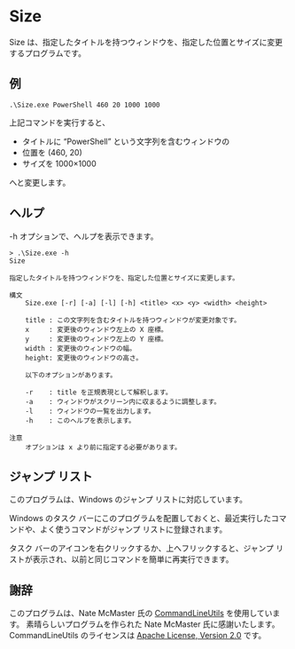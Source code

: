 # Size

Size は、指定したタイトルを持つウィンドウを、指定した位置とサイズに変更するプログラムです。

## 例

```
.\Size.exe PowerShell 460 20 1000 1000
```

上記コマンドを実行すると、
 - タイトルに “PowerShell” という文字列を含むウィンドウの
 - 位置を (460, 20)
 - サイズを 1000×1000

へと変更します。

## ヘルプ

-h オプションで、ヘルプを表示できます。

```
> .\Size.exe -h
Size

指定したタイトルを持つウィンドウを、指定した位置とサイズに変更します。

構文
    Size.exe [-r] [-a] [-l] [-h] <title> <x> <y> <width> <height>

    title : この文字列を含むタイトルを持つウィンドウが変更対象です。
    x     : 変更後のウィンドウ左上の X 座標。
    y     : 変更後のウィンドウ左上の Y 座標。
    width : 変更後のウィンドウの幅。
    height: 変更後のウィンドウの高さ。

    以下のオプションがあります。

    -r    : title を正規表現として解釈します。
    -a    : ウィンドウがスクリーン内に収まるように調整します。
    -l    : ウィンドウの一覧を出力します。
    -h    : このヘルプを表示します。

注意
    オプションは x より前に指定する必要があります。
```

## ジャンプ リスト

このプログラムは、Windows のジャンプ リストに対応しています。

Windows のタスク バーにこのプログラムを配置しておくと、最近実行したコマンドや、よく使うコマンドがジャンプ リストに登録されます。

タスク バーのアイコンを右クリックするか、上へフリックすると、ジャンプ リストが表示され、以前と同じコマンドを簡単に再実行できます。

## 謝辞

このプログラムは、Nate McMaster 氏の [CommandLineUtils](https://natemcmaster.github.io/CommandLineUtils/) を使用しています。
素晴らしいプログラムを作られた Nate McMaster 氏に感謝いたします。
CommandLineUtils のライセンスは [Apache License, Version 2.0](https://www.apache.org/licenses/LICENSE-2.0) です。
